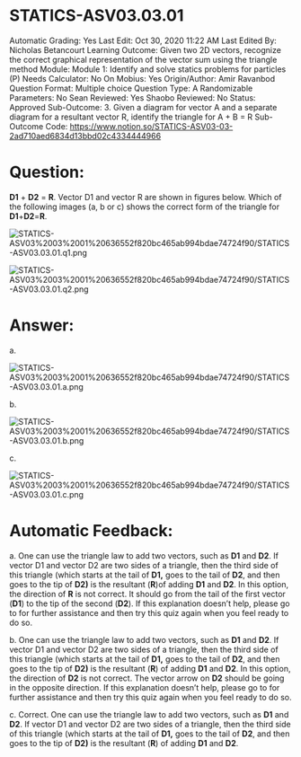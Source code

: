 # STATICS-ASV03.03.01

Automatic Grading: Yes
Last Edit: Oct 30, 2020 11:22 AM
Last Edited By: Nicholas Betancourt
Learning Outcome: Given two 2D vectors, recognize the correct graphical representation of the vector sum using the triangle method
Module: Module 1: Identify and solve statics problems for particles (P)
Needs Calculator: No
On Mobius: Yes
Origin/Author: Amir Ravanbod
Question Format: Multiple choice
Question Type: A
Randomizable Parameters: No
Sean Reviewed: Yes
Shaobo Reviewed: No
Status: Approved
Sub-Outcome: 3. Given a diagram for vector A and a separate diagram for a resultant vector R, identify the triangle for A + B = R
Sub-Outcome Code: https://www.notion.so/STATICS-ASV03-03-2ad710aed6834d13bbd02c4334444966

# Question:

**D1** + **D2** = **R**. Vector D1 and vector R are shown in figures below. Which of the following images (a, b or c) shows the correct form of the triangle for **D1**+**D2**=**R**.  

![STATICS-ASV03%2003%2001%20636552f820bc465ab994bdae74724f90/STATICS-ASV03.03.01.q1.png](STATICS-ASV03%2003%2001%20636552f820bc465ab994bdae74724f90/STATICS-ASV03.03.01.q1.png)

![STATICS-ASV03%2003%2001%20636552f820bc465ab994bdae74724f90/STATICS-ASV03.03.01.q2.png](STATICS-ASV03%2003%2001%20636552f820bc465ab994bdae74724f90/STATICS-ASV03.03.01.q2.png)

# Answer:

a. 

![STATICS-ASV03%2003%2001%20636552f820bc465ab994bdae74724f90/STATICS-ASV03.03.01.a.png](STATICS-ASV03%2003%2001%20636552f820bc465ab994bdae74724f90/STATICS-ASV03.03.01.a.png)

b. 

![STATICS-ASV03%2003%2001%20636552f820bc465ab994bdae74724f90/STATICS-ASV03.03.01.b.png](STATICS-ASV03%2003%2001%20636552f820bc465ab994bdae74724f90/STATICS-ASV03.03.01.b.png)

c. 

![STATICS-ASV03%2003%2001%20636552f820bc465ab994bdae74724f90/STATICS-ASV03.03.01.c.png](STATICS-ASV03%2003%2001%20636552f820bc465ab994bdae74724f90/STATICS-ASV03.03.01.c.png)

# Automatic Feedback:

a. One can use the triangle law to add two vectors, such as **D1** and **D2**.  If vector D1 and vector D2 are two sides of a triangle, then the third side of this triangle (which starts at the tail of **D1,** goes to the tail of **D2**, and then goes to the tip of **D2)** is the resultant (**R**)of adding **D1** and **D2**.  In this option, the direction of **R** is not correct.  It should go from the tail of the first vector (**D1**) to the tip of the second (**D2**).  If this explanation doesn’t help, please go to <a location where all the links are> for further assistance and then try this quiz again when you feel ready to do so. 

b. One can use the triangle law to add two vectors, such as **D1** and **D2**.  If vector D1 and vector D2 are two sides of a triangle, then the third side of this triangle (which starts at the tail of **D1,** goes to the tail of **D2**, and then goes to the tip of **D2)** is the resultant (**R**) of adding **D1** and **D2**.  In this option, the direction of **D2** is not correct.  The vector arrow on **D2** should be going in the opposite direction.  If this explanation doesn’t help, please go to <a location where all the links are> for further assistance and then try this quiz again when you feel ready to do so.

c. Correct. One can use the triangle law to add two vectors, such as **D1** and **D2**.  If vector D1 and vector D2 are two sides of a triangle, then the third side of this triangle (which starts at the tail of **D1,** goes to the tail of **D2**, and then goes to the tip of **D2)** is the resultant (**R**) of adding **D1** and **D2**.
